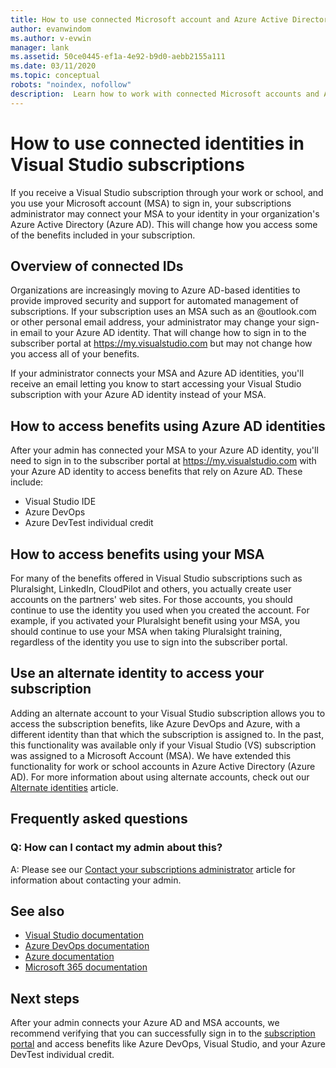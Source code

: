 ```yaml
---
title: How to use connected Microsoft account and Azure Active Directory identities  | Microsoft Docs
author: evanwindom
ms.author: v-evwin
manager: lank
ms.assetid: 50ce0445-ef1a-4e92-b9d0-aebb2155a111
ms.date: 03/11/2020
ms.topic: conceptual
robots: "noindex, nofollow"
description:  Learn how to work with connected Microsoft accounts and Azure Active Directory identities
---
```


# How to use connected identities in Visual Studio subscriptions
If you receive a Visual Studio subscription through your work or school, and you use your Microsoft account (MSA) to sign in, your subscriptions administrator may connect your MSA to your identity in your organization's Azure Active Directory (Azure AD).  This will change how you access some of the benefits included in your subscription. 

## Overview of connected IDs
Organizations are increasingly moving to Azure AD-based identities to provide improved security and support for automated management of subscriptions.  If your subscription uses an MSA such as an @outlook.com or other personal email address, your administrator may change your sign-in email to your Azure AD identity.  That will change how to sign in to the subscriber portal at https://my.visualstudio.com but may not change how you access all of your benefits.  

If your administrator connects your MSA and Azure AD identities, you'll receive an email letting you know to start accessing your Visual Studio subscription with your Azure AD identity instead of your MSA. 

## How to access benefits using Azure AD identities
After your admin has connected your MSA to your Azure AD identity, you'll need to sign in to the subscriber portal at https://my.visualstudio.com with your Azure AD identity to access benefits that rely on Azure AD.  These include:
- Visual Studio IDE
- Azure DevOps
- Azure DevTest individual credit

## How to access benefits using your MSA
For many of the benefits offered in Visual Studio subscriptions such as Pluralsight, LinkedIn, CloudPilot and others, you actually create user accounts on the partners' web sites.  For those accounts, you should continue to use the identity you used when you created the account.  For example, if you activated your Pluralsight benefit using your MSA, you should continue to use your MSA when taking Pluralsight training, regardless of the identity you use to sign into the subscriber portal.  

## Use an alternate identity to access your subscription
Adding an alternate account to your Visual Studio subscription allows you to access the subscription benefits, like Azure DevOps and Azure, with a different identity than that which the subscription is assigned to. In the past, this functionality was available only if your Visual Studio (VS) subscription was assigned to a Microsoft Account (MSA). We have extended this functionality for work or school accounts in Azure Active Directory (Azure AD).  For more information about using alternate accounts, check out our [Alternate identities](vs-alternate-identity.md) article. 

## Frequently asked questions
### Q: How can I contact my admin about this?
A:  Please see our [Contact your subscriptions administrator](contact-my-admin.md) article for information about contacting your admin.  

## See also
- [Visual Studio documentation](https://docs.microsoft.com/visualstudio/)
- [Azure DevOps documentation](https://docs.microsoft.com/azure/devops/)
- [Azure documentation](https://docs.microsoft.com/azure/)
- [Microsoft 365 documentation](https://docs.microsoft.com/microsoft-365/)

## Next steps
After your admin connects your Azure AD and MSA accounts, we recommend verifying that you can successfully sign in to the [subscription portal](https://my.visualstudio.com?wt.mc_id=o~msft~docs) and access benefits like Azure DevOps, Visual Studio, and your Azure DevTest individual credit. 